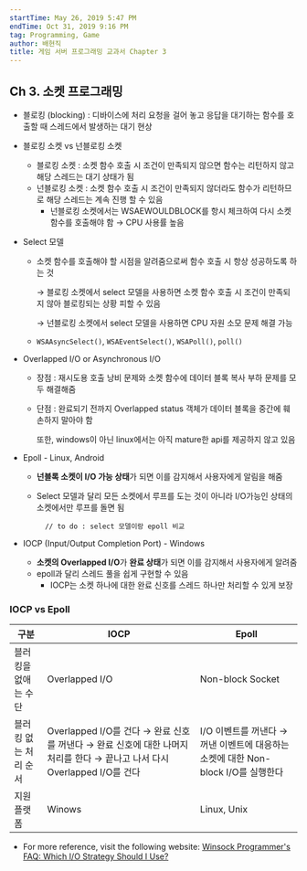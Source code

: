 ```yaml
---
startTime: May 26, 2019 5:47 PM
endTime: Oct 31, 2019 9:16 PM
tag: Programming, Game
author: 배현직        
title: 게임 서버 프로그래밍 교과서 Chapter 3
---
```


## Ch 3. 소켓 프로그래밍

- 블로킹 (blocking) : 디바이스에 처리 요청을 걸어 놓고 응답을 대기하는 함수를 호출할 때 스레드에서 발생하는 대기 현상
- 블로킹 소켓 vs 넌블로킹 소켓
    - 블로킹 소켓 : 소켓 함수 호출 시 조건이 만족되지 않으면 함수는 리턴하지 않고 해당 스레드는 대기 상태가 됨
    - 넌블로킹 소켓 : 소켓 함수 호출 시 조건이 만족되지 않더라도 함수가 리턴하므로 해당 스레드는 계속 진행 할 수 있음
        - 넌블로킹 소켓에서는 WSAEWOULDBLOCK를 항시 체크하여 다시 소켓함수를 호출해야 함 → CPU 사용률 높음
- Select 모델
    - 소켓 함수를 호출해야 할 시점을 알려줌으로써 함수 호출 시 항상 성공하도록 하는 것

        → 블로킹 소켓에서 select 모델을 사용하면 소켓 함수 호출 시 조건이 만족되지 않아 블로킹되는 상황 피할 수 있음

        → 넌블로킹 소켓에서 select 모델을 사용하면 CPU 자원 소모 문제 해결 가능

    - `WSAAsyncSelect()`, `WSAEventSelect()`, `WSAPoll()`, `poll()`
- Overlapped I/O or Asynchronous I/O
    - 장점 : 재시도용 호출 낭비 문제와 소켓 함수에 데이터 블록 복사 부하 문제를 모두 해결해줌
    - 단점 : 완료되기 전까지 Overlapped status 객체가 데이터 블록을 중간에 훼손하지 말아야 함

        또한, windows이 아닌 linux에서는 아직 mature한 api를 제공하지 않고 있음

- Epoll - Linux, Android
    - **넌블록 소켓이 I/O 가능 상태**가 되면 이를 감지해서 사용자에게 알림을 해줌
    - Select 모델과 달리 모든 소켓에서 루프를 도는 것이 아니라 I/O가능인 상태의 소켓에서만 루프를 돌면 됨

            // to do : select 모델이랑 epoll 비교

- IOCP (Input/Output Completion Port) - Windows
    - **소켓의 Overlapped I/O**가 **완료 상태**가 되면 이를 감지해서 사용자에게 알려줌
    - epoll과 달리 스레드 풀을 쉽게 구현할 수 있음
        - IOCP는 소켓 하나에 대한 완료 신호를 스레드 하나만 처리할 수 있게 보장

### IOCP vs Epoll
|구분          |IOCP                                                                                 |Epoll                                                 |
|------------|-------------------------------------------------------------------------------------|------------------------------------------------------|
|블러킹을 없애는 수단 |Overlapped I/O                                                                       |Non-block Socket                                      |
|블러킹 없는 처리 순서|Overlapped I/O를 건다 → 완료 신호를 꺼낸다 → 완료 신호에 대한 나머지 처리를 한다 → 끝나고 나서 다시 Overlapped I/O를 건다|I/O 이벤트를 꺼낸다 → 꺼낸 이벤트에 대응하는 소켓에 대한 Non-block I/O를 실행한다|
|지원 플랫폼      |Winows                                                                               |Linux, Unix                                           |


- For more reference, visit the following website:
    [Winsock Programmer's FAQ: Which I/O Strategy Should I Use?](https://tangentsoft.net/wskfaq/articles/io-strategies.html)

